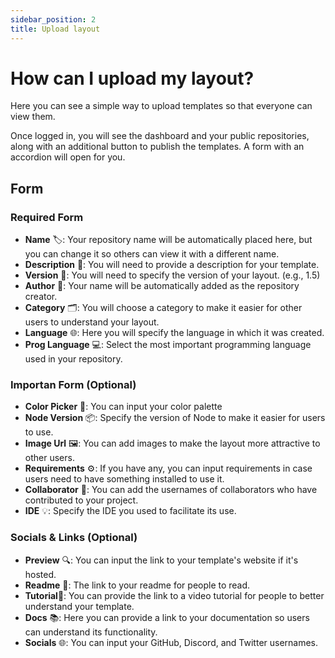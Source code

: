 ```yaml
---
sidebar_position: 2
title: Upload layout
---
```


# How can I upload my layout?

Here you can see a simple way to upload templates so that everyone can view them.

Once logged in, you will see the dashboard and your public repositories, along with an additional button to publish the templates. A form with an accordion will open for you.

## Form

### Required Form
- **Name** 🏷️: Your repository name will be automatically placed here, but you can change it so others can view it with a different name.
- **Description** 📝: You will need to provide a description for your template.
- **Version** 🔄: You will need to specify the version of your layout. (e.g., 1.5)
- **Author** 👤: Your name will be automatically added as the repository creator.
- **Category** 🗂️:  You will choose a category to make it easier for other users to understand your layout.
- **Language** 🌐:  Here you will specify the language in which it was created.
- **Prog Language** 💻:  Select the most important programming language used in your repository.

### Importan Form (Optional)
- **Color Picker** 🎨: You can input your color palette
- **Node Version** 📦: Specify the version of Node to make it easier for users to use.
- **Image Url** 🖼️: You can add images to make the layout more attractive to other users.
- **Requirements** ⚙️: If you have any, you can input requirements in case users need to have something installed to use it.
- **Collaborator** 👥: You can add the usernames of collaborators who have contributed to your project.
- **IDE** 💡: Specify the IDE you used to facilitate its use.

### Socials & Links (Optional)
- **Preview** 🔍: You can input the link to your template's website if it's hosted.
- **Readme** 📖: The link to your readme for people to read.
- **Tutorial**🎥: You can provide the link to a video tutorial for people to better understand your template.
- **Docs** 📚: Here you can provide a link to your documentation so users can understand its functionality.
- **Socials** 🌐: You can input your GitHub, Discord, and Twitter usernames.


